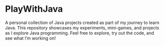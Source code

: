 # PlayWithJava
A personal collection of Java projects created as part of my journey to learn Java. This repository showcases my experiments, mini-games, and projects as I explore Java programming. Feel free to explore, try out the code, and see what I’m working on!
